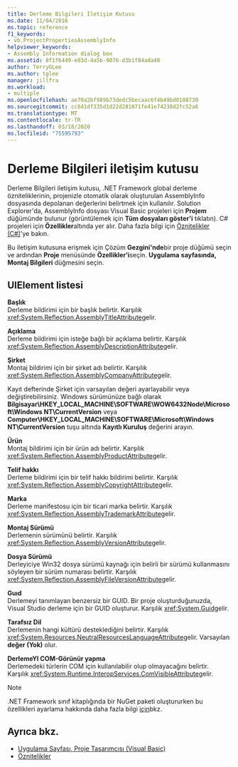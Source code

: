 ```yaml
---
title: Derleme Bilgileri İletişim Kutusu
ms.date: 11/04/2016
ms.topic: reference
f1_keywords:
- vb.ProjectPropertiesAssemblyInfo
helpviewer_keywords:
- Assembly Information dialog box
ms.assetid: 8f1f6449-e03d-4a5b-9076-d3b1f84ada48
author: TerryGLee
ms.author: tglee
manager: jillfra
ms.workload:
- multiple
ms.openlocfilehash: ae70a2bf989b73dedc5becaac6f4b49bd0108730
ms.sourcegitcommit: cc841df335d1d22d281871fe41e74238d2fc52a6
ms.translationtype: MT
ms.contentlocale: tr-TR
ms.lasthandoff: 03/18/2020
ms.locfileid: "75595793"
---
```

# <a name="assembly-information-dialog-box"></a>Derleme Bilgileri iletişim kutusu

Derleme Bilgileri iletişim kutusu, .NET Framework global derleme özniteliklerinin, projenizle otomatik olarak oluşturulan AssemblyInfo dosyasında depolanan değerlerini belirtmek için kullanılır. Solution Explorer'da, AssemblyInfo dosyası Visual Basic projeleri için **Projem** düğümünde bulunur (görüntülemek için **Tüm dosyaları göster'i** tıklatın). C# projeleri için **Özellikler**altında yer alır. Daha fazla bilgi için [Öznitelikler (C#)](/dotnet/csharp/programming-guide/concepts/attributes/index)'ye bakın.

Bu iletişim kutusuna erişmek için Çözüm **Gezgini'nde**bir proje düğümü seçin ve ardından **Proje** menüsünde **Özellikler'i**seçin. **Uygulama** **sayfasında, Montaj Bilgileri** düğmesini seçin.

## <a name="uielement-list"></a>UIElement listesi

**Başlık**\
Derleme bildirimi için bir başlık belirtir. Karşılık <xref:System.Reflection.AssemblyTitleAttribute>gelir.

**Açıklama**\
Derleme bildirimi için isteğe bağlı bir açıklama belirtir. Karşılık <xref:System.Reflection.AssemblyDescriptionAttribute>gelir.

**Şirket**\
Montaj bildirimi için bir şirket adı belirtir. Karşılık <xref:System.Reflection.AssemblyCompanyAttribute>gelir.

Kayıt defterinde Şirket için varsayılan değeri ayarlayabilir veya değiştirebilirsiniz. Windows sürümünüze bağlı olarak **Bilgisayar\HKEY_LOCAL_MACHINE\SOFTWARE\WOW6432Node\Microsoft\Windows NT\CurrentVersion** veya **Computer\HKEY_LOCAL_MACHINE\SOFTWARE\Microsoft\Windows NT\CurrentVersion** tuşu altında **Kayıtlı Kuruluş** değerini arayın.

**Ürün**\
Montaj bildirimi için bir ürün adı belirtir. Karşılık <xref:System.Reflection.AssemblyProductAttribute>gelir.

**Telif hakkı**\
Derleme bildirimi için bir telif hakkı bildirimi belirtir. Karşılık <xref:System.Reflection.AssemblyCopyrightAttribute>gelir.

**Marka**\
Derleme manifestosu için bir ticari marka belirtir. Karşılık <xref:System.Reflection.AssemblyTrademarkAttribute>gelir.

**Montaj Sürümü**\
Derlemenin sürümünü belirtir. Karşılık <xref:System.Reflection.AssemblyVersionAttribute>gelir.

**Dosya Sürümü**\
Derleyiciye Win32 dosya sürümü kaynağı için belirli bir sürümü kullanmasını söyleyen bir sürüm numarası belirtir. Karşılık <xref:System.Reflection.AssemblyFileVersionAttribute>gelir.

**Guıd**\
Derlemeyi tanımlayan benzersiz bir GUID. Bir proje oluşturduğunuzda, Visual Studio derleme için bir GUID oluşturur. Karşılık <xref:System.Guid>gelir.

**Tarafsız Dil**\
Derlemenin hangi kültürü desteklediğini belirtir. Karşılık <xref:System.Resources.NeutralResourcesLanguageAttribute>gelir. Varsayılan **değer (Yok)** olur.

**DerlemeYI COM-Görünür yapma**\
Derlemedeki türlerin COM için kullanılabilir olup olmayacağını belirtir. Karşılık <xref:System.Runtime.InteropServices.ComVisibleAttribute>gelir.

> [!NOTE]
> .NET Framework sınıf kitaplığında bir NuGet paketi oluştururken bu özellikleri ayarlama hakkında daha fazla bilgi [için](/nuget/quickstart/create-and-publish-a-package-using-visual-studio-net-framework#configure-project-properties-for-the-package)bkz.

## <a name="see-also"></a>Ayrıca bkz.

- [Uygulama Sayfası, Proje Tasarımcısı (Visual Basic)](../../ide/reference/application-page-project-designer-visual-basic.md)
- [Öznitelikler](https://msdn.microsoft.com/Library/ae334cee-d96c-4243-a5e3-06dd7fcaf205)
